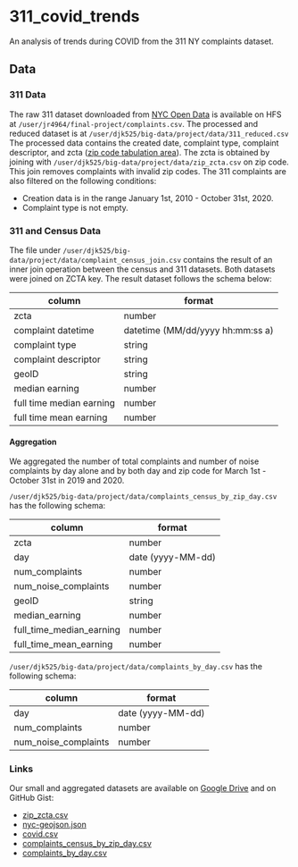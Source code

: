 # 311_covid_trends
An analysis of trends during COVID from the 311 NY complaints dataset.

## Data

### 311 Data

The raw 311 dataset downloaded from [NYC Open Data](https://data.cityofnewyork.us/Social-Services/311-Service-Requests-from-2010-to-Present/erm2-nwe9) is available on HFS at `/user/jr4964/final-project/complaints.csv`. The processed and reduced dataset is at `/user/djk525/big-data/project/data/311_reduced.csv` The processed data contains the created date, complaint type, complaint descriptor, and zcta ([zip code tabulation area](https://www.census.gov/programs-surveys/geography/guidance/geo-areas/zctas.html)). The zcta is obtained by joining with `/user/djk525/big-data/project/data/zip_zcta.csv` on zip code. This join removes complaints with invalid zip codes. The 311 complaints are also filtered on the following conditions:

- Creation data is in the range January 1st, 2010 - October 31st, 2020.
- Complaint type is not empty.

### 311 and Census Data

The file under `/user/djk525/big-data/project/data/complaint_census_join.csv` contains the result of an inner join operation between the census and 311 datasets. Both datasets were joined on ZCTA key. The result dataset follows the schema below:


column                  | format
-----                   |-------
zcta                    | number
complaint datetime      | datetime (MM/dd/yyyy hh:mm:ss a)
complaint type          | string
complaint descriptor    | string
geoID                   | string
median earning          | number
full time median earning| number
full time mean earning  | number

#### Aggregation

We aggregated the number of total complaints and number of noise complaints by day alone and by both day and zip code for March 1st - October 31st in 2019 and 2020.

`/user/djk525/big-data/project/data/complaints_census_by_zip_day.csv` has the following schema:

column                  | format
-----                   |-------
zcta                    | number
day                     | date (yyyy-MM-dd)
num_complaints          | number
num_noise_complaints    | number
geoID                   | string
median_earning          | number
full_time_median_earning| number
full_time_mean_earning  | number


`/user/djk525/big-data/project/data/complaints_by_day.csv` has the following schema:

column                  | format
-----                   |-------
day                     | date (yyyy-MM-dd)
num_complaints          | number
num_noise_complaints    | number

### Links

Our small and aggregated datasets are available on [Google Drive](https://drive.google.com/file/d/1L5kfekprklV9Np3720pa6qYUCJT7BYrf/view?usp=sharing) and on GitHub Gist:

- [zip_zcta.csv](https://gist.github.com/DanielKerrigan/b774aa655e3ccb320cd3560863ed3d3d)
- [nyc-geojson.json](https://gist.github.com/DanielKerrigan/a726b9dd2db50a90b308f7a9915db531)
- [covid.csv](https://gist.github.com/DanielKerrigan/f7baab69fa175bfbd5d10e38ad85b1b4)
- [complaints_census_by_zip_day.csv](https://gist.github.com/DanielKerrigan/c0c8bd921a052bf6cdf87343773202ba)
- [complaints_by_day.csv](https://gist.github.com/DanielKerrigan/fe5ab6e81f5ce6127f05d79933bdf893)

